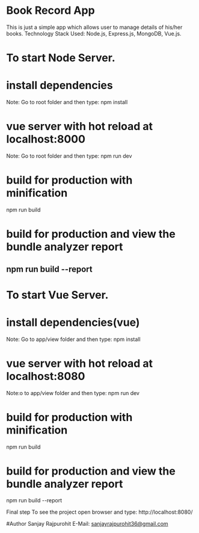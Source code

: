 # Book Record App
This is just a simple app which allows user to manage details of his/her books.
Technology Stack Used: Node.js, Express.js, MongoDB, Vue.js.

# To start Node Server.
# install dependencies
Note: Go to root folder and then type:
npm install

# vue server with hot reload at localhost:8000
Note: Go to root folder and then type:
npm run dev

# build for production with minification
npm run build

# build for production and view the bundle analyzer report
npm run build --report
-------------------------------------------------------------

# To start Vue Server.
# install dependencies(vue)
Note: Go to app/view folder and then type:
npm install

# vue server with hot reload at localhost:8080
Note:o to app/view folder and then type:
npm run dev

# build for production with minification
npm run build

# build for production and view the bundle analyzer report
npm run build --report

Final step
To see the project open browser and type: 
http://localhost:8080/

#Author
Sanjay Rajpurohit
E-Mail: sanjayrajpurohit36@gmail.com